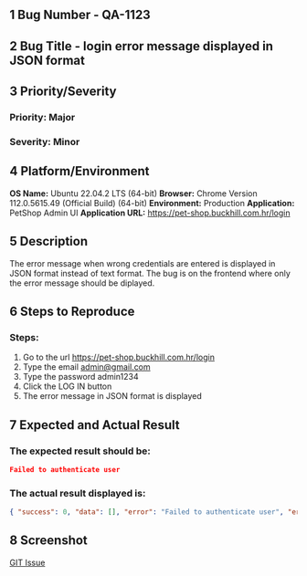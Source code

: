 ## 1 Bug Number - QA-1123

## 2 Bug Title - login error message displayed in JSON format

## 3 Priority/Severity

### Priority: Major

### Severity: Minor

## 4 Platform/Environment

**OS Name:** Ubuntu 22.04.2 LTS (64-bit) 
**Browser:** Chrome Version 112.0.5615.49 (Official Build) (64-bit)
**Environment:** Production
**Application:** PetShop Admin UI
**Application URL:** https://pet-shop.buckhill.com.hr/login


## 5 Description
The error message when wrong credentials are entered is displayed in JSON format instead of text format. 
The bug is on the frontend where only the error message should be diplayed.

## 6 Steps to Reproduce

### Steps:
1. Go to the url https://pet-shop.buckhill.com.hr/login
2. Type the email admin@gmail.com
3. Type the password admin1234
4. Click the LOG IN button
5. The error message in JSON format is displayed



## 7 Expected and Actual Result

### The expected result should be: 

```json
Failed to authenticate user
```

### The actual result displayed is: 

```json
{ "success": 0, "data": [], "error": "Failed to authenticate user", "errors": [], "trace": [] }
```

## 8 Screenshot

[GIT Issue](https://github.com/muthaka/Pet-Shop-End-to-End-Testing/issues/16)